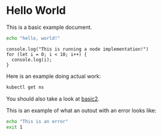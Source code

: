 # Hello World

This is a basic example document.

```bash
echo "hello, world!"
```

```node
console.log("This is running a node implementation!")
for (let i = 0; i < 10; i++) {
  console.log(i);
}
```

Here is an example doing actual work:
```bash
kubectl get ns
```

You should also take a look at [basic2](basic2.md).

This is an example of what an outout with an error looks like:
```sh
echo "This is an error"
exit 1
```
